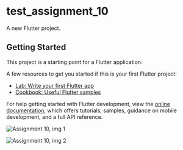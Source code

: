 # test_assignment_10

A new Flutter project.

## Getting Started

This project is a starting point for a Flutter application.

A few resources to get you started if this is your first Flutter project:

- [Lab: Write your first Flutter app](https://docs.flutter.dev/get-started/codelab)
- [Cookbook: Useful Flutter samples](https://docs.flutter.dev/cookbook)

For help getting started with Flutter development, view the
[online documentation](https://docs.flutter.dev/), which offers tutorials,
samples, guidance on mobile development, and a full API reference.

![Assignment 10, img 1](https://github.com/khalid063/Ostad_Flutter_Assignment_10/assets/51012988/a7f1e303-e875-449b-9ee2-6e8d390d3506)


![Assignment 10, img 2](https://github.com/khalid063/Ostad_Flutter_Assignment_10/assets/51012988/db8dab2e-f5cb-431c-8eff-16762bdfe879)
